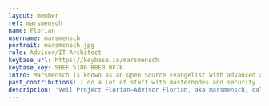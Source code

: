 ```yaml
---
layout: member
ref: marsmensch
name: Florian
username: marsmensch
portrait: marsmensch.jpg
role: Advisor/IT Architect
keybase_url: https://keybase.io/marsmensch
keybase_key: 5BEF 5180 BBE0 BF7B
intro: Marsmensch is known as an Open Source Evangelist with advanced abilities in the world of blockchain technology. He is a supremely patient developer and his knowledge is highly valued.
past_contributions: I do a lot of stuff with masternodes and security ;-)
description: 'Veil Project Florian—Advisor Florian, aka marsmensch, calls himself an Open Source Evangelist, and brings a wealth of knowledge on blockchain technology, development, security, and more. Read more here.'
---
```

